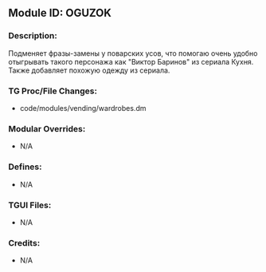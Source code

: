 ## Module ID: OGUZOK

### Description:

Подменяет фразы-замены у поварских усов, что помогаю очень удобно отыгрывать такого персонажа как "Виктор Баринов" из сериала Кухня. Также добавляет похожую одежду из сериала.


### TG Proc/File Changes:

- code/modules/vending/wardrobes.dm


### Modular Overrides:

- N/A


### Defines:

- N/A


### TGUI Files:

- N/A


### Credits:

- N/A
